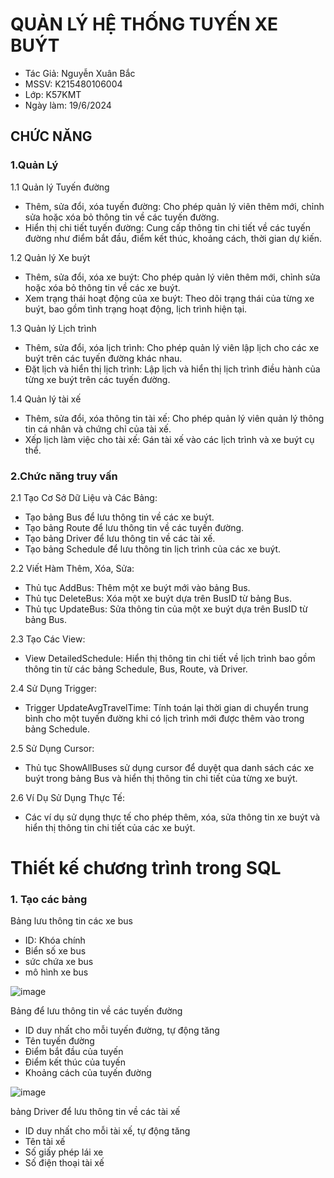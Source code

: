 # QUẢN LÝ HỆ THỐNG TUYẾN XE BUÝT
- Tác Giả: Nguyễn Xuân Bắc
- MSSV: K215480106004
- Lớp: K57KMT
- Ngày làm: 19/6/2024
## CHỨC NĂNG
### 1.Quản Lý
1.1 Quản lý Tuyến đường

- Thêm, sửa đổi, xóa tuyến đường: Cho phép quản lý viên thêm mới, chỉnh sửa hoặc xóa bỏ thông tin về các tuyến đường.
- Hiển thị chi tiết tuyến đường: Cung cấp thông tin chi tiết về các tuyến đường như điểm bắt đầu, điểm kết thúc, khoảng cách, thời gian dự kiến.

1.2 Quản lý Xe buýt

- Thêm, sửa đổi, xóa xe buýt: Cho phép quản lý viên thêm mới, chỉnh sửa hoặc xóa bỏ thông tin về các xe buýt.
- Xem trạng thái hoạt động của xe buýt: Theo dõi trạng thái của từng xe buýt, bao gồm tình trạng hoạt động, lịch trình hiện tại.

1.3 Quản lý Lịch trình

- Thêm, sửa đổi, xóa lịch trình: Cho phép quản lý viên lập lịch cho các xe buýt trên các tuyến đường khác nhau.
- Đặt lịch và hiển thị lịch trình: Lập lịch và hiển thị lịch trình điều hành của từng xe buýt trên các tuyến đường.

1.4 Quản lý tài xế

- Thêm, sửa đổi, xóa thông tin tài xế: Cho phép quản lý viên quản lý thông tin cá nhân và chứng chỉ của tài xế.
- Xếp lịch làm việc cho tài xế: Gán tài xế vào các lịch trình và xe buýt cụ thể.

### 2.Chức năng truy vấn

2.1 Tạo Cơ Sở Dữ Liệu và Các Bảng:
- Tạo bảng Bus để lưu thông tin về các xe buýt.
- Tạo bảng Route để lưu thông tin về các tuyến đường.
- Tạo bảng Driver để lưu thông tin về các tài xế.
- Tạo bảng Schedule để lưu thông tin lịch trình của các xe buýt.

2.2 Viết Hàm Thêm, Xóa, Sửa:
- Thủ tục AddBus: Thêm một xe buýt mới vào bảng Bus.
- Thủ tục DeleteBus: Xóa một xe buýt dựa trên BusID từ bảng Bus.
- Thủ tục UpdateBus: Sửa thông tin của một xe buýt dựa trên BusID từ bảng Bus.

2.3 Tạo Các View:
- View DetailedSchedule: Hiển thị thông tin chi tiết về lịch trình bao gồm thông tin từ các bảng Schedule, Bus, Route, và Driver.

2.4 Sử Dụng Trigger:
- Trigger UpdateAvgTravelTime: Tính toán lại thời gian di chuyển trung bình cho một tuyến đường khi có lịch trình mới được thêm vào trong bảng Schedule.

2.5 Sử Dụng Cursor:
- Thủ tục ShowAllBuses sử dụng cursor để duyệt qua danh sách các xe buýt trong bảng Bus và hiển thị thông tin chi tiết của từng xe buýt.

2.6 Ví Dụ Sử Dụng Thực Tế:
- Các ví dụ sử dụng thực tế cho phép thêm, xóa, sửa thông tin xe buýt và hiển thị thông tin chi tiết của các xe buýt.

# Thiết kế chương trình trong SQL
### 1. Tạo các bảng
Bảng lưu thông tin các xe bus
- ID: Khóa chính
- Biển số xe bus
- sức chứa xe bus
- mô hình xe bus

![image](https://github.com/BacNguyen003/BTL_CSDL_QuanLyTuyenXe-Buyt/assets/170489566/b8d4800f-a96b-4dbc-a11f-9bfd6fc632c3)

Bảng để lưu thông tin về các tuyến đường
- ID duy nhất cho mỗi tuyến đường, tự động tăng
- Tên tuyến đường
- Điểm bắt đầu của tuyến
- Điểm kết thúc của tuyến
- Khoảng cách của tuyến đường

![image](https://github.com/BacNguyen003/BTL_CSDL_QuanLyTuyenXe-Buyt/assets/170489566/9ebc8a3f-8316-4e65-86d7-4fb651260573)

bảng Driver để lưu thông tin về các tài xế
- ID duy nhất cho mỗi tài xế, tự động tăng
- Tên tài xế
- Số giấy phép lái xe
- Số điện thoại tài xế




